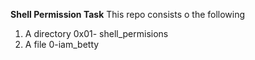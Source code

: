 **Shell Permission Task**
This repo consists o the following 
1. A directory 0x01- shell_permisions
2. A file 0-iam_betty
